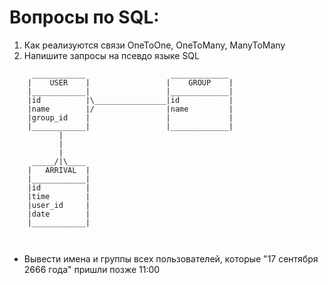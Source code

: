 Вопросы по SQL:
=========================================

1. Как реализуются связи OneToOne, OneToMany, ManyToMany
2. Напишите запросы на псевдо языке SQL
``` 
     ____________                   _____________
    |    USER    |                 |    GROUP    |
    |____________|                 |_____________|
    |id          |\________________|id           |
    |name        |/                |name         |
    |group_id    |                 |             |
    |____________|                 |_____________|
           |
           |
           |
     _____/|\____
    |   ARRIVAL  |
    |____________|
    |id          |
    |time        |
    |user_id     |
    |date        |
    |____________|
    
    
```
  * Вывести имена и группы всех пользователей, которые "17 сентября 2666 года" пришли позже 11:00  
